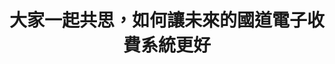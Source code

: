 ---
id: "90"
lang: zh-tw
publish: "TRUE"
description: 「國道ETC收歸國有，由民眾自主選擇付款方式」連署案
selected: "TRUE"
blog_selected: "FALSE"
thumbnail: https://img.youtube.com/vi/KJsOO2E-wiM/maxresdefault.jpg
cover: https://youtu.be/KJsOO2E-wiM
title: 大家一起共思，如何讓未來的國道電子收費系統更好
introduction:
  content: 提案「國道ETC收歸國有，由民眾自主選擇付款方式」，經由110年2月份行政院開放政府聯絡人月會票選為「協作議題」。透過一連串的訪談和資料蒐集，我們彙整了公開的會議資料，讓大家可以事前閱讀，並採直播的方式讓更多關心的民眾可以線上參與討論。會中，除了針對原提案和其他網友在意的是像有清楚的相互問答外，參與者也為「未來的」國道電子收費系統應該包含哪些更好的服務，給出了非常具體的建議。這一次的討論，可說是真切體現了「政策前期」就讓民眾一起進廚房「炒糖吃」的開放政府精神。
  image: https://cm.pdis.tw/images/post/1755Uvrw_28Zt8MGQkpaZhoRZUPf4Ek2O.jpg
color: blue
join:
  type: 提
  title: 國道ETC收歸國有，由民眾自主選擇付款方式
  link: https://join.gov.tw/idea/detail/24c54746-d43c-481f-8efc-688f1953e7e9
  image: https://cm.pdis.tw/images/post/10OzsEAd18Q5xOkVJgXYyUGN6HSFXfM5F.jpg
layout: post
departments:
  - 交通部
tags:
  - 交通
  - 公私協力
embed:
  agenda_book:
    links:
      - https://issuu.com/pdis.tw/docs/___etc______________________________90_________1_
  mind_map:
    links:
      - https://miro.com/app/live-embed/o9J_lL1Gd8g=/?moveToViewport=-4205,-1763,4345,2038&embedAutoplay=true
  ministry_slide:
    links:
      - https://issuu.com/pdis.tw/docs/1100419_90_______-__
      - https://issuu.com/pdis.tw/docs/________-___
  host_slide:
    links:
      - https://issuu.com/pdis.tw/docs/90-_____etc_________
  live:
    links:
      - https://youtu.be/qB4za93wtyM
  transcript:
    links:
      - https://sayit.pdis.nat.gov.tw/2021-04-28-%E9%96%8B%E6%94%BE%E6%94%BF%E5%BA%9C%E7%AC%AC90%E6%AC%A1%E5%8D%94%E4%BD%9C%E6%9C%83%E8%AD%B0
pictures:
  - https://cm.pdis.tw/images/post/1CNi7K96E2Y_8Ps9ak2XXcQb5Oo_wFabw.jpg
  - https://cm.pdis.tw/images/post/1z2fQCkuDjKYVZ8C1sglsGwno9_S5fcwD.jpg
  - https://cm.pdis.tw/images/post/1o1-fpW4l4ayrPAJOw4pShMQezIJwxlWc.jpg
  - https://cm.pdis.tw/images/post/1vTRqI2eUkGxBR0iCb7gQd3XvXkkCTPWI.jpg
---